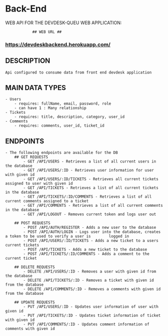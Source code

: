 # Back-End

WEB API FOR THE DEVDESK-QUEU WEB APPLICATION:

                ## WEB URL ##
### https://devdeskbackend.herokuapp.com/ ###

## DESCRIPTION
    Api configured to consume data from front end devdesk application

## MAIN DATA TYPES
    - Users
        - requires: fullName, email, password, role
        - can have 1 : Many relationship
    - Tickets
        - requires: title, description, category, user_id
    - Comments
        - requires: comments, user_id, ticket_id

## ENDPOINTS
    - The following endpoints are available for the DB
        ## GET REQUESTS
            - GET /API/USERS - Retrieves a list of all current users in the database
            - GET /API/USERS/:ID - Retrieves user information for user with given id
            - GET /API/USERS/:ID/TICKETS - Retrieves all current tickets assigned to user with given id
            - GET /API/TICKETS - Retrieves a list of all current tickets in the database
            - GET /API/TICKETS/:ID/COMMENTS - Retrieves a list of all current comments assigned to a ticket
            - GET /API/COMMENTS - Retrieves a list of all current comments in the database
            - GET /API/LOGOUT - Removes current token and logs user out

        ## POST REQUESTS
            - POST /API/AUTH/REGISTER - Adds a new user to the database
            - POST /API/AUTH/LOGIN - Logs user into the database, creates a token to be used to verify a user is        logged in
            - POST /API/USERS/:ID/TICKETS - Adds a new ticket to a users current tickets
            - POST /API/TICKETS - Adds a new ticket to the database
            - POST /API/TICKETS/:ID/COMMENTS - Adds a comment to the current ticket 

        ## DELETE REQUESTS
            - DELETE /API/USERS/:ID - Removes a user with given id from the database
            - DELETE /API/TICKETS/:ID - Removes a ticket with given id from the database
            - DELETE /API/COMMENTS/:ID - Removes a comments with given id from the database
        
        ## UPDATE REQUESTS
            - PUT /API/USERS/:ID - Updates user information of user with given id
            - PUT /API/TICKETS/:ID - Updates ticket information of ticket with given id
            - PUT /API/COMMENTS/:ID - Updates comment information of comments with given id
